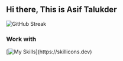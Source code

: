 ## Hi there, This is Asif Talukder
![GitHub Streak](https://github-readme-streak-stats.herokuapp.com?user=Talukder-Asif&theme=transparent&hide_border=true)


### Work with
[![My Skills](https://skillicons.dev/icons?i=js,html,css,express,firebase,nodejs,react,vercel,vite,tailwind,mongodb,)](https://skillicons.dev)


<!-- Wirking In -->

<!--
**Talukder-Asif/Talukder-Asif** is a ✨ _special_ ✨ repository because its `README.md` (this file) appears on your GitHub profile.

Here are some ideas to get you started:

- 🔭 I’m currently working on ...
- 🌱 I’m currently learning ...
- 👯 I’m looking to collaborate on ...
- 🤔 I’m looking for help with ...
- 💬 Ask me about ...
- 📫 How to reach me: ...
- 😄 Pronouns: ...
- ⚡ Fun fact: ...
-->
